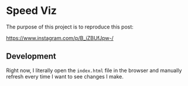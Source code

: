 # Speed Viz

The purpose of this project is to reproduce this post:

<https://www.instagram.com/p/B_iZBUfJpw-/>

## Development

Right now, I literally open the `index.html` file in the browser and manually
refresh every time I want to see changes I make.
